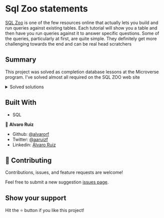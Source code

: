 # Sql Zoo statements
[SQL Zoo](https://sqlzoo.net/wiki/) is one of the few resources online that actually lets you build and run queries against existing tables. Each tutorial will show you a table and then have you run queries against it to answer specific questions. Some of the queries, particularly at first, are quite simple. They definitely get more challenging towards the end and can be real head scratchers

## Summary
This project was solved as completion database lessons at the Microverse program. I've solved almost all required on the SQL ZOO web site

<details markdown="block">
  <summary> Solved solutions </summary>

**SELECT basics**
- Some simple queries to get you started

**SELECT name**
- Some pattern matching queries

**SELECT from World**
- In which we query the World country profile table.

**SELECT from Nobel**
- Additional practice of the basic features using a table of Nobel Prize winners.

**SELECT within SELECT**
- In which we form queries using other queries.

**SUM and COUNT**
- In which we apply aggregate functions. more the same

**JOIN**
- In which we join two tables; game and goals. previously music tutorial

**More JOIN operations**
- In which we join actors to movies in the Movie Database.

**Using Null**
- In which we look at teachers in departments. previously Scottish Parliament

**Numeric Examples**
- In which we look at a survey and deal with some more complex calculations.

**Window function**
- In which we examine UK general election results.

**COVID 19**
- In which we measure the impact of COVID-19

**Self join**
- In which we join Edinburgh bus routes to Edinburgh bus routes.

**Tutorial Quizzes**
- Test your knowledge with multiple choice quizzes

**Tutorial Student Records**
- Creating a database

**Tutorial DDL**
- Instructions on how to import data and analyse it in mysql
</details>

## Built With

- SQL

👤 **Alvaro Ruiz**

- Github: [@alvarorf](https://github.com/alvarorf)
- Twitter: [@aaruizf](https://twitter.com/aaruizf)
- Linkedin: [Álvaro Ruiz](https://www.linkedin.com/in/alvaro-andr%C3%A9s-ruiz-22810915a/)

## 🤝 Contributing

Contributions, issues, and feature requests are welcome!

Feel free to submit a new suggestion [issues page](https://github.com/alvarorf/sql-zoo-databases/issues).

## Show your support

Hit the ⭐️ button if you like this project!
